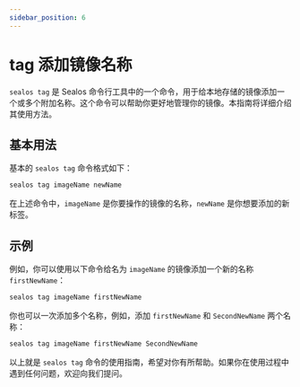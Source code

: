 ```yaml
---
sidebar_position: 6
---
```


# tag 添加镜像名称

`sealos tag` 是 Sealos 命令行工具中的一个命令，用于给本地存储的镜像添加一个或多个附加名称。这个命令可以帮助你更好地管理你的镜像。本指南将详细介绍其使用方法。

## 基本用法

基本的 `sealos tag` 命令格式如下：

```bash
sealos tag imageName newName
```

在上述命令中，`imageName` 是你要操作的镜像的名称，`newName` 是你想要添加的新标签。

## 示例

例如，你可以使用以下命令给名为 `imageName` 的镜像添加一个新的名称 `firstNewName`：

```bash
sealos tag imageName firstNewName
```

你也可以一次添加多个名称，例如，添加 `firstNewName` 和 `SecondNewName` 两个名称：

```bash
sealos tag imageName firstNewName SecondNewName
```

以上就是 `sealos tag` 命令的使用指南，希望对你有所帮助。如果你在使用过程中遇到任何问题，欢迎向我们提问。
